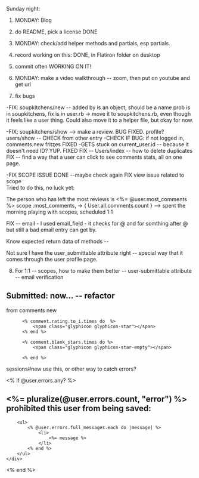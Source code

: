 Sunday night: 
1. MONDAY: Blog
2. do README, pick a license DONE
3. MONDAY: check/add helper methods and partials, esp partials. 
4. record working on this:   DONE, in Flatiron folder on desktop 
5. commit often WORKING ON IT!
6. MONDAY: make a video walkthrough -- zoom, then put on youtube and get url 

7. fix bugs 

-FIX: soupkitchens/new -- added by  is an object, should be a name
    prob is in soupkitchens, fix is in user.rb -> move it to soupkitchens.rb, even though it feels like a user thing. Could also move it to a helper file, but okay for now. 

-FIX: soupkitchens/show  --> make a review. BUG FIXED. 
profile? users/show -- CHECK from other entry 
-CHECK IF BUG: if not logged in, comments.new fritzes FIXED
-GETS stuck on current_user.id -- because it doesn't need ID? YUP. FIXED
FIX -- Users/index -- how to delete duplicates
FIX -- find a way that a user can click to see comments stats, all on one page. 

-FIX SCOPE ISSUE DONE --maybe check again 
 FIX view issue related to scope  
  Tried to do this, no luck yet: 
        <p> The person who has left the most reviews is <%= @user.most_comments %>
          scope :most_comments, -> { User.all.comments.count } 
--> spent the morning playing with scopes, scheduled 1:1 

FIX -- email - I used email_field - it checks for @ and for somthing after @ but still a bad email entry can get by. 

Know expected return data of methods -- 

Not sure I have the user_submittable attribute right -- special way that it comes through the user profile page. 


8. For 1:1
-- scopes, how to make them better
-- user-submittable attribute 
-- email verification 

Submitted: now... 
-- refactor 
-- 


from comments new 
  <!--  <h3> As of <%= Date.today.to_s(:long) %> there are <%= @comment.comments_quantity %> crowdsourced reviews of Philadelphia's soupkitchens!.</h3> -->

          <% comment.rating.to_i.times do  %>
              <span class="glyphicon glyphicon-star"></span>
          <% end %>
          
          <% comment.blank_stars.times do %>
              <span class="glyphicon glyphicon-star-empty"></span>
        
          <% end %>



sessions#new
use this, or other way to catch errors? 

<% if @user.errors.any? %>
    <div id="error_explanation">
        <h2>
            <%= pluralize(@user.errors.count, "error") %> prohibited this user from being saved:
        </h2>

        <ul>
            <% @user.errors.full_messages.each do |message| %>
                <li>
                    <%= message %>
                </li>
            <% end %>
        </ul>
    </div>
<% end %>
     